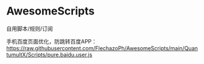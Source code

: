 # AwesomeScripts
自用脚本/规则/订阅


手机百度页面优化，防跳转百度APP：
https://raw.githubusercontent.com/FlechazoPh/AwesomeScripts/main/QuantumultX/Scripts/pure.baidu.user.js

